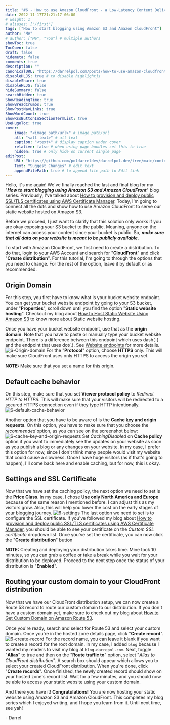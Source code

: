 ```yaml
---
title: "#6 - How to use Amazon CloudFront - a Low-Latency Content Delivery Network (CDN) to serve a static website hosted on Amazon S3"
date: 2022-11-17T21:21:17-06:00
# weight: 1
# aliases: ["/first"]
tags: ["How to start blogging using Amazon S3 and Amazon CloudFront"]
author: "Me"
# author: ["Me", "You"] # multiple authors
showToc: true
TocOpen: false
draft: false
hidemeta: false
comments: true
description: ""
canonicalURL: "https://darrelpol.com/posts/how-to-use-amazon-cloudfront"
disableHLJS: true # to disable highlightjs
disableShare: true
disableHLJS: false
hideSummary: false
searchHidden: true
ShowReadingTime: true
ShowBreadCrumbs: true
ShowPostNavLinks: true
ShowWordCount: true
ShowRssButtonInSectionTermList: true
UseHugoToc: true
cover:
    image: "<image path/url>" # image path/url
    alt: "<alt text>" # alt text
    caption: "<text>" # display caption under cover
    relative: false # when using page bundles set this to true
    hidden: true # only hide on current single page
editPost:
    URL: "https://github.com/poldarreldev/darrelpol.dev/tree/main/content"
    Text: "Suggest Changes" # edit text
    appendFilePath: true # to append file path to Edit link
---
```

Hello, it's me again! We've finally reached the last and final blog for my "***How to start blogging using Amazon S3 and Amazon CloudFront***" blog series. Previously, I've talked about [How to provision and deploy public SSL/TLS certificates using AWS Certificate Manager](../how-to-provision-and-deploy-public-certificates). Today, I'm going to connect all the dots and show how to use Amazon CloudFront to serve our static website hosted on Amazon S3. 

Before we proceed, I just want to clarify that this solution only works if you are okay exposing your S3 bucket to the public. Meaning, anyone on the internet can access your content since your bucket is public. So, ***make sure that all data on your website is meant to be publicly available***. 

To start with Amazon CloudFront, we first need to create a distribution. To do that, login to your AWS Account and search for "**CloudFront**" and click "**Create distribution**". For this tutorial, I'm going to through the options that you need to change. For the rest of the option, leave it by default or as recommended.

## Origin Domain
For this step, you first have to know what is your bucket website endpoint. You can get your bucket website endpoint by going to your S3 bucket, under "**Properties**", scroll down until you find the option "**Static website hosting**". Checkout my blog about [How to Host Static Website Using Amazon S3](../how-to-host-static-website-using-amazon-s3) to know more about Static website hosting. 

Once you have your bucket website endpoint, use that as the **origin domain**. Note that you have to paste or manually type your bucket website endpoint. There is a difference between this endpoint which uses dash(-) and the endpoint that uses dot(.). See [Website endpoints](https://docs.aws.amazon.com/AmazonS3/latest/userguide/WebsiteEndpoints.html) for more details.
![6-Origin-domain](/6-Origin-domain.png)
For the "**Protocol**" option, choose **HTTPS** only. This will make sure CloudFront uses only HTTPS to access the origin you set. 

**NOTE:** Make sure that you set a name for this origin.

## Default cache behavior
On this step, make sure that you set **Viewer protocol policy** to *Redirect HTTP to HTTPS*. This will make sure that your visitors will be redirected to a secured HTTPS connection even if they type HTTP intentionally. 
![6-default-cache-behavior](/6-default-cache-behavior.png)

Another option that you have to be aware of is the **Cache key and origin requests**. On this option, you have to make sure that you choose the *recommended* option, as you can see on the screenshot below:
![6-cache-key-and-origin-requests](/6-cache-key-and-origin-requests.png)
Set *CachingDisabled* on **Cache policy** option if you want to immediately see the updates on your website as soon as you publish a blog or any changes on your website. In my case, I prefer this option for now, since I don't think many people would visit my website that could cause a slowness. Once I have huge visitors (as if that's going to happen), I'll come back here and enable caching, but for now, this is okay. 

## Settings and SSL Certificate
Now that we have set the caching policy, the next option we need to set is the **Price Class**. In my case, I chose **Use only North America and Europe** because of the same reason I mentioned before. I can adjust this as my visitors grow. Also, this will help you lower the cost on the early stages of your blogging journey. 
![6-settings](/6-settings.png)
The last option we need to set is to configure the SSL certificate. If you've followed my blog about [How to provision and deploy public SSL/TLS certificates using AWS Certificate Manager](../how-to-provision-and-deploy-public-certificates), you should be able to see your certificate on the *Custom SSL certificate* dropdown list. Once you've set the certificate, you can now click the "**Create distribution**" button

**NOTE:** Creating and deploying your distribution takes time. Mine took 10 minutes, so you can grab a coffee or take a break while you wait for your distribution to be deployed. Proceed to the next step once the status of your distribution is "**Enabled**".

## Routing your custom domain to your CloudFront distribution
Now that we have our CloudFront distribution setup, we can now create a Route 53 record to route our custom domain to our distribution. If you don't have a custom domain yet, make sure to check out my blog about [How to Get Custom Domain on Amazon Route 53](../how-to-get-custom-domain-on-amazon-route-53). 

Once you're ready, search and select for Route 53 and select your custom domain. Once you're in the hosted zone details page, click "**Create record**". 
![6-create-record](/6-create-record.png)
For the record name, you can leave it blank if you want to create a record for the root domain. In my case, I added `blog` because I wanted my readers to visit my blog at `blog.darrepol.com`. Next, toggle "**Alias**" to true and then on the "**Route traffic to**" option, select "*Alias to CloudFront distribution*". A search box should appear which allows you to select your created CloudFront distribution. When you're done, click "**Create records**". Once finished, the newly created record should show on your hosted zone's record list. Wait for a few minutes, and you should now be able to access your static website using your custom domain. 

And there you have it! **Congratulations!** You are now hosting your static website using Amazon S3 and Amazon CloudFront. This completes my blog series which I enjoyed writing, and I hope you learn from it. Until next time, see yah!

\- Darrel
